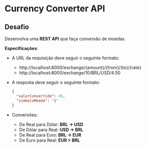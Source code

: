 # Currency Converter API

## Desafio

Desenvolva uma **REST API** que faça conversão de moedas.

**Especifícações**:

* A URL da requisição deve seguir o seguinte formato:
  * http://localhost:8000/exchange/{amount}/{from}/{to}/{rate}
  * http://localhost:8000/exchange/10/BRL/USD/4.50

* A resposta deve seguir o seguinte formato:
  ```json
  {
    "valorConvertido": 45,
    "simboloMoeda": "$"
  }
  ```

* Conversões:
  * De Real para Dólar: **BRL -> USD**
  * De Dólar para Real: **USD -> BRL**
  * De Real para Euro: **BRL -> EUR**
  * De Euro para Real: **EUR > BRL**
